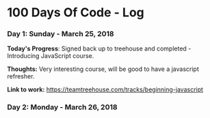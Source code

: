 # 100 Days Of Code - Log

### Day 1: Sunday - March 25, 2018

**Today's Progress**: Signed back up to treehouse and completed - Introducing JavaScript course.

**Thoughts:** Very interesting course, will be good to have a javascript refresher.

**Link to work:** https://teamtreehouse.com/tracks/beginning-javascript

### Day 2: Monday - March 26, 2018


